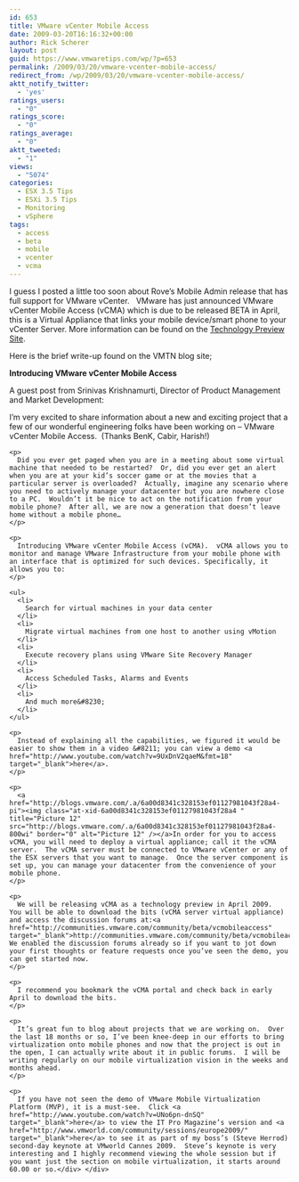 ```yaml
---
id: 653
title: VMware vCenter Mobile Access
date: 2009-03-20T16:16:32+00:00
author: Rick Scherer
layout: post
guid: https://www.vmwaretips.com/wp/?p=653
permalink: /2009/03/20/vmware-vcenter-mobile-access/
redirect_from: /wp/2009/03/20/vmware-vcenter-mobile-access/
aktt_notify_twitter:
  - 'yes'
ratings_users:
  - "0"
ratings_score:
  - "0"
ratings_average:
  - "0"
aktt_tweeted:
  - "1"
views:
  - "5074"
categories:
  - ESX 3.5 Tips
  - ESXi 3.5 Tips
  - Monitoring
  - vSphere
tags:
  - access
  - beta
  - mobile
  - vcenter
  - vcma
---
```

I guess I posted a little too soon about Rove&#8217;s Mobile Admin release that has full support for VMware vCenter.   VMware has just announced VMware vCenter Mobile Access (vCMA) which is due to be released BETA in April, this is a Virtual Appliance that links your mobile device/smart phone to your vCenter Server. More information can be found on the <a href="http://communities.vmware.com/community/beta/vcmobileaccess" target="_blank">Technology Preview Site</a>.

Here is the brief write-up found on the VMTN blog site;

**Introducing VMware vCenter Mobile Access**

A guest post from Srinivas Krishnamurti, Director of Product Management and Market Development:

<div class="entry-content">
  <div class="entry-body">
    <p>
      I’m very excited to share information about a new and exciting project that a few of our wonderful engineering folks have been working on &#8211; VMware vCenter Mobile Access.  (Thanks BenK, Cabir, Harish!) 
    </p>
    
    <p>
      Did you ever get paged when you are in a meeting about some virtual machine that needed to be restarted?  Or, did you ever get an alert when you are at your kid’s soccer game or at the movies that a particular server is overloaded?  Actually, imagine any scenario where you need to actively manage your datacenter but you are nowhere close to a PC.  Wouldn’t it be nice to act on the notification from your mobile phone?  After all, we are now a generation that doesn’t leave home without a mobile phone…
    </p>
    
    <p>
      Introducing VMware vCenter Mobile Access (vCMA).  vCMA allows you to monitor and manage VMware Infrastructure from your mobile phone with an interface that is optimized for such devices. Specifically, it allows you to:
    </p>
    
    <ul>
      <li>
        Search for virtual machines in your data center
      </li>
      <li>
        Migrate virtual machines from one host to another using vMotion
      </li>
      <li>
        Execute recovery plans using VMware Site Recovery Manager
      </li>
      <li>
        Access Scheduled Tasks, Alarms and Events
      </li>
      <li>
        And much more&#8230;
      </li>
    </ul>
    
    <p>
      Instead of explaining all the capabilities, we figured it would be easier to show them in a video &#8211; you can view a demo <a href="http://www.youtube.com/watch?v=9UxDnV2qaeM&fmt=18" target="_blank">here</a>.
    </p>
    
    <p>
      <a href="http://blogs.vmware.com/.a/6a00d8341c328153ef01127981043f28a4-pi"><img class="at-xid-6a00d8341c328153ef01127981043f28a4 " title="Picture 12" src="http://blogs.vmware.com/.a/6a00d8341c328153ef01127981043f28a4-800wi" border="0" alt="Picture 12" /></a>In order for you to access vCMA, you will need to deploy a virtual appliance; call it the vCMA server.  The vCMA server must be connected to VMware vCenter or any of the ESX servers that you want to manage.  Once the server component is set up, you can manage your datacenter from the convenience of your mobile phone.
    </p>
    
    <p>
      We will be releasing vCMA as a technology preview in April 2009.  You will be able to download the bits (vCMA server virtual appliance) and access the discussion forums at:<a href="http://communities.vmware.com/community/beta/vcmobileaccess" target="_blank">http://communities.vmware.com/community/beta/vcmobileaccess</a>.  We enabled the discussion forums already so if you want to jot down your first thoughts or feature requests once you’ve seen the demo, you can get started now.
    </p>
    
    <p>
      I recommend you bookmark the vCMA portal and check back in early April to download the bits.
    </p>
    
    <p>
      It’s great fun to blog about projects that we are working on.  Over the last 18 months or so, I’ve been knee-deep in our efforts to bring virtualization onto mobile phones and now that the project is out in the open, I can actually write about it in public forums.  I will be writing regularly on our mobile virtualization vision in the weeks and months ahead.
    </p>
    
    <p>
      If you have not seen the demo of VMware Mobile Virtualization Platform (MVP), it is a must-see.  Click <a href="http://www.youtube.com/watch?v=UNo6pn-dnSQ" target="_blank">here</a> to view the IT Pro Magazine’s version and <a href="http://www.vmworld.com/community/sessions/europe2009/" target="_blank">here</a> to see it as part of my boss’s (Steve Herrod) second-day keynote at VMworld Cannes 2009.  Steve’s keynote is very interesting and I highly recommend viewing the whole session but if you want just the section on mobile virtualization, it starts around 60.00 or so.</div> </div>